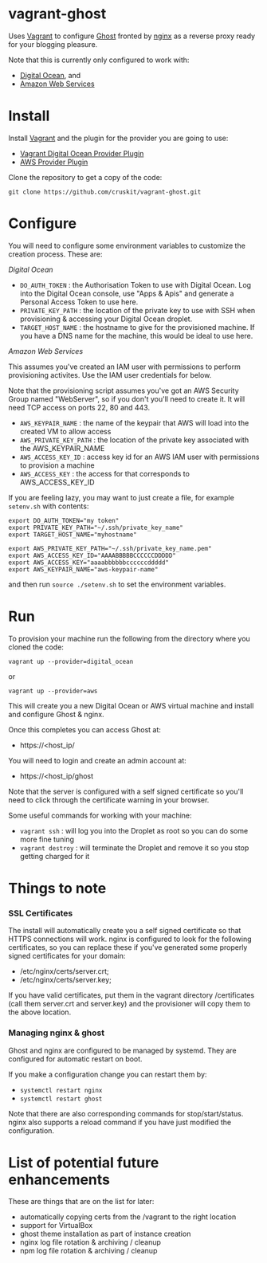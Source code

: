 vagrant-ghost
=============

Uses [Vagrant](http://www.vagrantup.com) to configure [Ghost](https://ghost.org)
fronted by [nginx](http://nginx.org) as a reverse proxy ready for your blogging pleasure.

Note that this is currently only configured to work with:

* [Digital Ocean](https://www.digitalocean.com), and
* [Amazon Web Services](https://aws.amazon.com)

# Install

Install [Vagrant](http://www.vagrantup.com) and the plugin for the provider you are going to use:

* [Vagrant Digital Ocean Provider Plugin](https://github.com/smdahlen/vagrant-digitalocean)
* [AWS Provider Plugin](https://github.com/mitchellh/vagrant-aws)

Clone the repository to get a copy of the code:

```
git clone https://github.com/cruskit/vagrant-ghost.git
```

# Configure

You will need to configure some environment variables to customize the creation process.
These are:

*Digital Ocean*

* `DO_AUTH_TOKEN` : the Authorisation Token to use with Digital Ocean.
Log into the Digital Ocean console, use "Apps & Apis" and generate a Personal Access Token to use here.
* `PRIVATE_KEY_PATH` : the location of the private key to use with SSH when provisioning & accessing your Digital Ocean droplet.
* `TARGET_HOST_NAME` : the hostname to give for the provisioned machine. If you have a DNS name for the machine, this would be ideal to use here.

*Amazon Web Services*

This assumes you've created an IAM user with permissions to perform provisioning activites.
Use the IAM user credentials for below.

Note that the provisioning script assumes you've got an AWS Security Group named "WebServer", so if you
don't you'll need to create it. It will need TCP access on ports 22, 80 and 443.

* `AWS_KEYPAIR_NAME` : the name of the keypair that AWS will load into the created VM to allow access
* `AWS_PRIVATE_KEY_PATH` : the location of the private key associated with the AWS_KEYPAIR_NAME
* `AWS_ACCESS_KEY_ID` : access key id for an AWS IAM user with permissions to provision a machine
* `AWS_ACCESS_KEY` : the access for that corresponds to AWS_ACCESS_KEY_ID

If you are feeling lazy, you may want to just create a file, for example `setenv.sh` with contents:

```
export DO_AUTH_TOKEN="my token"
export PRIVATE_KEY_PATH="~/.ssh/private_key_name"
export TARGET_HOST_NAME="myhostname"

export AWS_PRIVATE_KEY_PATH="~/.ssh/private_key_name.pem"
export AWS_ACCESS_KEY_ID="AAAABBBBBCCCCCCDDDDD"
export AWS_ACCESS_KEY="aaaabbbbbbccccccddddd"
export AWS_KEYPAIR_NAME="aws-keypair-name"

```
and then run `source ./setenv.sh` to set the environment variables.

# Run

To provision your machine run the following from the directory where you cloned the code:

```
vagrant up --provider=digital_ocean
```

or
```
vagrant up --provider=aws
```

This will create you a new Digital Ocean or AWS virtual machine and install and configure Ghost & nginx.

Once this completes you can access Ghost at:

* https://<host_ip/

You will need to login and create an admin account at:

* https://<host_ip/ghost

Note that the server is configured with a self signed certificate so you'll need to click
through the certificate warning in your browser.

Some useful commands for working with your machine:

* `vagrant ssh` : will log you into the Droplet as root so you can do some more fine tuning
* `vagrant destroy` : will terminate the Droplet and remove it so you stop getting charged for it

# Things to note

### SSL Certificates
The install will automatically create you a self signed certificate so that HTTPS connections will work.
nginx is configured to look for the following certificates, so you can replace these if you've generated
some properly signed certificates for your domain:
* /etc/nginx/certs/server.crt;
* /etc/nginx/certs/server.key;

If you have valid certificates, put them in the vagrant directory /certificates (call them
  server.crt and server.key) and the provisioner will copy them to the above location.

### Managing nginx & ghost

Ghost and nginx are configured to be managed by systemd. They are configured for automatic restart on boot.

If you make a configuration change you can restart them by:

* `systemctl restart nginx`
* `systemctl restart ghost`

Note that there are also corresponding commands for stop/start/status. nginx also supports a reload
command if you have just modified the configuration.

# List of potential future enhancements

These are things that are on the list for later:
* automatically copying certs from the /vagrant to the right location
* support for VirtualBox
* ghost theme installation as part of instance creation
* nginx log file rotation & archiving / cleanup
* npm log file rotation & archiving / cleanup
